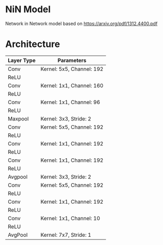 # NiN Model

Network in Network model based on https://arxiv.org/pdf/1312.4400.pdf

# Architecture

| Layer Type | Parameters |
|------------|----------------------------|
| Conv       |  Kernel: 5x5, Channel: 192 |
| ReLU       |                            |
| Conv       |  Kernel: 1x1, Channel: 160 |
| ReLU       |                            |
| Conv       |  Kernel: 1x1, Channel: 96  |
| ReLU       |                            |
| Maxpool    |  Kernel: 3x3, Stride: 2    |
| Conv       |  Kernel: 5x5, Channel: 192 |
| ReLU       |                            |
| Conv       |  Kernel: 1x1, Channel: 192 |
| ReLU       |                            |
| Conv       |  Kernel: 1x1, Channel: 192 |
| ReLU       |                            |
| Avgpool    |  Kernel: 3x3, Stride: 2    |
| Conv       |  Kernel: 5x5, Channel: 192 |
| ReLU       |                            |
| Conv       |  Kernel: 1x1, Channel: 192 |
| ReLU       |                            |
| Conv       |  Kernel: 1x1, Channel: 10  |
| ReLU       |                            |
| AvgPool    |  Kernel: 7x7, Stride: 1    |
